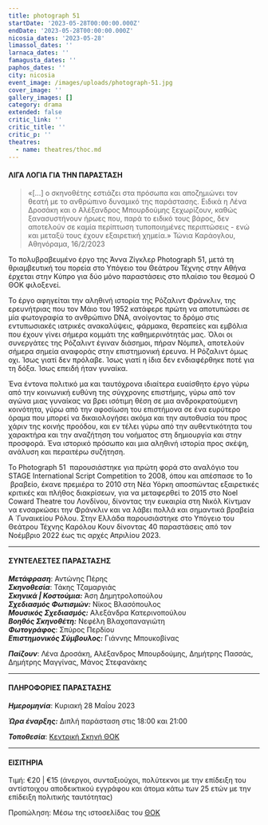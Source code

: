 ```yaml
---
title: photograph 51
startDate: '2023-05-28T00:00:00.000Z'
endDate: '2023-05-28T00:00:00.000Z'
nicosia_dates: '2023-05-28'
limassol_dates: ''
larnaca_dates: ''
famagusta_dates: ''
paphos_dates: ''
city: nicosia
event_image: /images/uploads/photograph-51.jpg
cover_image: ''
gallery_images: []
category: drama
extended: false
critic_link: ''
critic_title: ''
critic_p: ''
theatres:
  - name: theatres/thoc.md
---
```


#### ΛΙΓΑ ΛΟΓΙΑ ΓΙΑ ΤΗΝ ΠΑΡΑΣΤΑΣΗ

> «\[...] ο σκηνοθέτης εστιάζει στα πρόσωπα και αποζημιώνει τον θεατή με το ανθρώπινο δυναμικό της παράστασης. Ειδικά η Λένα Δροσάκη και ο Αλέξανδρος Μπουρδούμης ξεχωρίζουν, καθώς ξανασυστήνουν ήρωες που, παρά το ειδικό τους βάρος, δεν αποτελούν σε καμία περίπτωση τυποποιημένες περιπτώσεις - ενώ και μεταξύ τους έχουν εξαιρετική χημεία.» Τώνια Καράογλου, Αθηνόραμα, 16/2/2023

Το πολυβραβευμένο έργο της Άννα Ζίγκλερ Photograph 51, μετά τη θριαμβευτική του πορεία στο Υπόγειο του Θεάτρου Τέχνης στην Αθήνα έρχεται στην Κύπρο για δύο μόνο παραστάσεις στο πλαίσιο του θεσμού Ο ΘΟΚ φιλοξενεί.

Το έργο αφηγείται την αληθινή ιστορία της Ρόζαλιντ Φράνκλιν, της ερευνήτριας που τον Μάιο του 1952 κατάφερε πρώτη να αποτυπώσει σε μία φωτογραφία το ανθρώπινο DNA, ανοίγοντας το δρόμο στις
εντυπωσιακές ιατρικές ανακαλύψεις, φάρμακα, θεραπείες και εμβόλια που έχουν γίνει σήμερα κομμάτι της καθημερινότητάς μας. Όλοι οι συνεργάτες της Ρόζαλιντ έγιναν διάσημοι, πήραν Νόμπελ, αποτελούν σήμερα σημεία αναφοράς στην επιστημονική έρευνα. Η Ρόζαλιντ όμως οχι. Ίσως γιατί δεν πρόλαβε. Ίσως γιατί η ίδια δεν ενδιαφέρθηκε ποτέ για τη δόξα. Ίσως επειδή ήταν γυναίκα.

Ένα έντονα πολιτικό μα και ταυτόχρονα ιδιαίτερα ευαίσθητο έργο γύρω από την κοινωνική ευθύνη της σύγχρονης επιστήμης, γύρω από τον αγώνα μιας γυναίκας να βρει ισότιμη θέση σε μια ανδροκρατούμενη κοινότητα, γύρω από την αφοσίωση του επιστήμονα σε ένα ευρύτερο όραμα που μπορεί να δικαιολογήσει ακόμα και την αυτοθυσία του προς χάριν της κοινής προόδου, και εν τέλει γύρω από την αυθεντικότητα του χαρακτήρα και την αναζήτηση του νοήματος στη δημιουργία και στην προσφορά. Ένα ιστορικό πρόσωπο και μια αληθινή ιστορία προς σκέψη, ανάλυση και περαιτέρω συζήτηση.

Το Photograph 51  παρουσιάστηκε για πρώτη φορά στο αναλόγιο του STAGE International Script Competition το 2008, όπου και απέσπασε το 1ο  βραβείο, έκανε πρεμιέρα το 2010 στη Νέα Υόρκη αποσπώντας εξαιρετικές κριτικές και πλήθος διακρίσεων, για να μεταφερθεί το 2015 στο Noel Coward Theatre του Λονδίνου, δίνοντας την ευκαιρία στη Νικόλ Κίντμαν να ενσαρκώσει την Φράνκλιν και να λάβει πολλά και σημαντικά βραβεία Α ́ Γυναικείου Ρόλου. Στην Ελλάδα παρουσιάστηκε στο Υπόγειο του Θεάτρου Τέχνης Καρόλου Κουν δίνοντας 40 παραστάσεις από τον Νοέμβριο 2022 έως τις αρχές Απριλίου 2023.

***

#### ΣΥΝΤΕΛΕΣΤΕΣ ΠΑΡΑΣΤΑΣΗΣ

***Μετάφραση***: Αντώνης Πέρης\
***Σκηνοθεσία***: Τάκης Τζαμαργιάς\
***Σκηνικά | Κοστούμια:*** Άση Δημητρολοπούλου\
***Σχεδιασμός Φωτισμών:*** Νίκος Βλασόπουλος\
***Μουσικός Σχεδιασμός:*** Αλεξάνδρα Κατερινοπούλου\
***Βοηθός Σκηνοθέτη:*** Νεφέλη Βλαχοπαναγιώτη\
***Φωτογράφος***: Σπύρος Περδίου\
***Επιστημονικός Σύμβουλος:*** Γιάννης Μπουκοβίνας

***Παίζουν***: Λένα Δροσάκη, Αλέξανδρος Μπουρδούμης, Δημήτρης Πασσάς, Δημήτρης Μαγγίνας, Μάνος Στεφανάκης

***

#### ΠΛΗΡΟΦΟΡΙΕΣ ΠΑΡΑΣΤΑΣΗΣ

***Ημερομηνία***: Κυριακή 28 Μαΐου 2023

***Ώρα έναρξης:*** Διπλή παράσταση στις 18:00 και 21:00

***Τοποθεσία***: [Κεντρική Σκηνή ΘΟΚ](?#map "")

***

#### ΕΙΣΙΤΗΡΙΑ

Τιμή: €20 | €15 (άνεργοι, συνταξιούχοι, πολύτεκνοι με την επίδειξη του αντίστοιχου αποδεικτικού εγγράφου και
άτομα κάτω των 25 ετών με την επίδειξη πολιτικής ταυτότητας)

Προπώληση: Μέσω της ιστοσελίδας του [ΘΟΚ](https://tickets.thoc.org.cy/event/thoc-photograph-51/?lang=el "")
